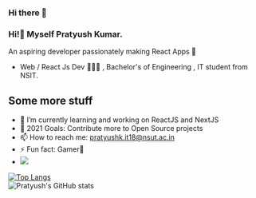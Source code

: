 ### Hi there 👋

<!--
**PratyushK7/PratyushK7** is a ✨ _special_ ✨ repository because its `README.md` (this file) appears on your GitHub profile.

Here are some ideas to get you started:

- 🔭 I’m currently working on ...
- 🌱 I’m currently learning ...
- 👯 I’m looking to collaborate on ...
- 🤔 I’m looking for help with ...
- 💬 Ask me about ...
- 📫 How to reach me: ...
- 😄 Pronouns: ...
- ⚡ Fun fact: ...
-->
### Hi!👋 Myself Pratyush Kumar.
An aspiring developer passionately making React Apps 🤗

* Web / React Js Dev 👨🏽‍💻 , Bachelor's of Engineering ,  IT student  from NSIT.

## Some more stuff 

- 🌱 I’m currently learning and working on ReactJS and NextJS
- 🥅 2021 Goals: Contribute more to Open Source projects
- 📫 How to reach me: pratyushk.it18@nsut.ac.in
- ⚡ Fun fact: Gamer🙂
- ![](https://komarev.com/ghpvc/?username=PratyushK7&color=green)

 [![Top Langs](https://github-readme-stats.vercel.app/api/top-langs/?username=PratyushK7&layout=compact)](https://github.com/PratyushK7/github-readme-stats)
 <br/>
![Pratyush's GitHub stats](https://github-readme-stats.vercel.app/api?username=PratyushK7&show_icons=true&count_private=true&theme=radical)
